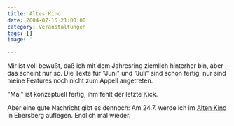 ```yaml
---
title: Altes Kino
date: 2004-07-15 21:00:00
category: Veranstaltungen
tags: []
image: ''

---
```


Mir ist voll bewußt, daß ich mit dem Jahresring ziemlich hinterher bin, aber das scheint nur so. Die Texte für "Juni" und "Juli" sind schon fertig, nur sind meine Features noch nicht zum Appell angetreten.  

"Mai" ist konzeptuell fertig, ihm fehlt der letzte Kick.  

Aber eine gute Nachricht gibt es dennoch: Am 24.7. werde ich im [Alten Kino](http://www.alteskino.de) in Ebersberg auflegen. Endlich mal wieder.
